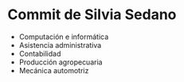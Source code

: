 # Commit de Silvia Sedano

- Computación e informática
- Asistencia administrativa
- Contabilidad
- Producción agropecuaria
- Mecánica automotriz